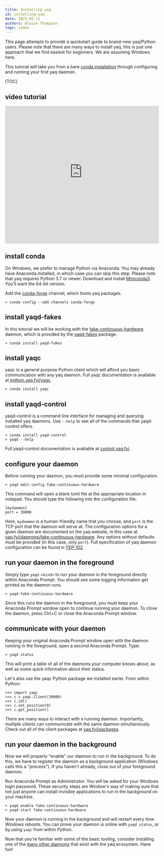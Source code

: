 ```yaml
---
title: Installing yaq
id: installing-yaq
date: 2023-05-11
authors: Blaise Thompson
tags: video
---
```


This page attempts to provide a quickstart guide to brand-new yaq/Python users.
Please note that there are many ways to install yaq, this is just one approach that we find easiest for beginners.
We are assuming Windows here.

This tutorial will take you from a bare [conda installation](https://docs.conda.io/en/latest/miniconda.html) through configuring and running your first yaq daemon.


[TOC]

video tutorial
--------------

<iframe width="100%" height="450" src="https://www.youtube-nocookie.com/embed/_9HSoPL0KyM" frameborder="0" allow="accelerometer; clipboard-write; encrypted-media; gyroscope; picture-in-picture" allowfullscreen></iframe>

install conda
-------------

On Windows, we prefer to manage Python via Anaconda.
You may already have Anaconda installed, in which case you can skip this step.
Please note that yaq requires Python 3.7 or newer.
Download and install [Miniconda3](https://docs.conda.io/en/latest/miniconda.html).
You'll want the 64-bit version.

Add the [conda-forge](https://conda-forge.org/) channel, which hosts yaq packages.

    > conda config --add channels conda-forge

install yaqd-fakes
------------------

In this tutorial we will be working with the [fake-continuous-hardware](https://yaq.fyi/daemons/fake-continuous-hardware/) daemon, which is provided by the [yaqd-fakes](https://anaconda.org/conda-forge/yaqd-fakes) package.

    > conda install yaqd-fakes

install yaqc
------------

yaqc is a general purpose Python client which will afford you basic communication with any yaq daemon.
Full yaqc documentation is avaliable at [python.yaq.fyi/yaqc](https://python.yaq.fyi/yaqc).

    > conda install yaqc

install yaqd-control
--------------------

yaqd-control is a command line interface for managing and querying installed yaq daemons.
Use `--help` to see all of the commands that yaqd-control offers.

    > conda install yaqd-control
    > yaqd --help

Full yaqd-control documentation is avaliable at [control.yaq.fyi](https://control.yaq.fyi/).

configure your daemon
---------------------

Before running your daemon, you must provide some minimal configuration.

    > yaqd edit-config fake-continuous-hardware

This command will open a blank toml file at the appropriate location in notepad.
You should type the following into the configuration file:

    [mydaemon]
    port = 39000

Here, `mydaemon` is a human-friendly name that you choose, and `port` is the TCP port that the daemon will serve at.
The configuration options for a given daemon are documented on the yaq website, in this case at [yaq.fyi/daemons/fake-continuous-hardware](https://yaq.fyi/daemons/fake-continuous-hardware/#configuration).
Any options without defaults must be provided (in this case, only `port`).
Full specification of yaq daemon configuration can be found in [YEP-102](https://yeps.yaq.fyi/102/).

run your daemon in the foreground
---------------------------------

Simply type `yaqd-<kind>` to run your daemon in the foreground directly within Anaconda Prompt.
You should see some logging information get printed as the daemon runs.

    > yaqd-fake-continuous-hardware

Since this runs the daemon in the foreground, you must keep your Anaconda Prompt window open to continue running your daemon.
To close the daemon, press Ctrl+C or close the Anaconda Prompt window.

communicate with your daemon
----------------------------

Keeping your original Anaconda Prompt window open with the daemon running in the foreground, open a second Anaconda Prompt.
Type:

    > yaqd status

This will print a table of all of the daemons your computer knows about, as well as some quick information about their status.

Let's also use the yaqc Python package we installed earler.
From within Python:

    >>> import yaqc
    >>> c = yaqc.Client(39000)
    >>> c.id()
    >>> c.set_position(0)
    >>> c.get_position()

There are many ways to interact with a running daemon.
Importantly, multiple clients can communicate with the same daemon simultaniously.
Check out all of the client packages at [yaq.fyi/packages](https://yaq.fyi/packages/#clients).

run your daemon in the background
---------------------------------

Now we will properly "enable" our daemon to run in the background.
To do this, we have to register the daemon as a background application (Windows calls this a "process").
If you haven't already, close out of your foreground daemon.

Run Anaconda Prompt as Administrator.
You will be asked for your Windows login password.
These security steps are Window's way of making sure that not just anyone can install invisible applications to run in the background on your machine.

    > yaqd enable fake-continuous-hardware
    > yaqd start fake-continuous-hardware

Now your daemon is running in the background and will restart every time Windows reboots.
You can prove your daemon is online with `yaqd status`, or by using `yaqc` from within Python.

Now that you're familiar with some of the basic tooling, consider installing one of the [many other daemons](https://yaq.fyi/daemons/) that exist with the yaq ecosystem.
Have fun!
